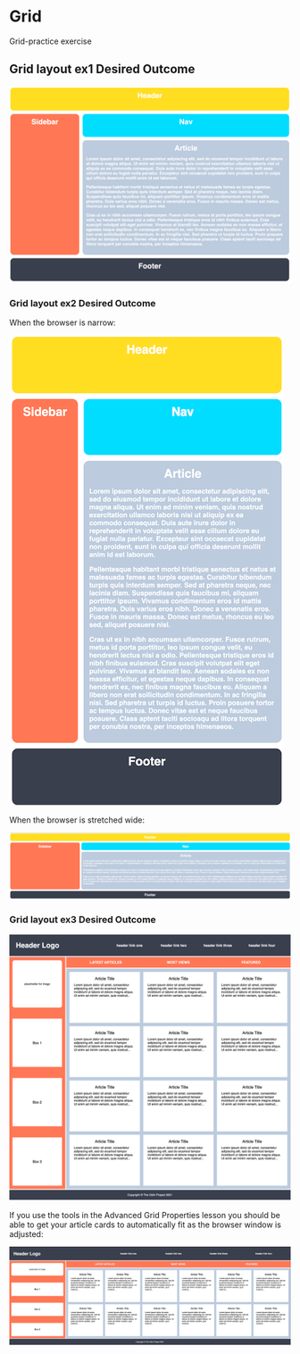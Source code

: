 # Grid
 Grid-practice exercise
## Grid layout ex1 Desired Outcome
![desired outcome](./imgs/desired-outcome.png)

### Grid layout ex2 Desired Outcome

When the browser is narrow:

![desired outcome narrow](./imgs/desired-outcome-narrow.png)

When the browser is stretched wide:

![desired outcome wide](./imgs/desired-outcome-wide.png)

### Grid layout ex3 Desired Outcome

![desired outcome](./imgs/desired-outcome3.png)

If you use the tools in the Advanced Grid Properties lesson you should be able to get your article cards to automatically fit as the browser window is adjusted:

![desired outcome stretched](./imgs/desired-outcome3-stretched.png)